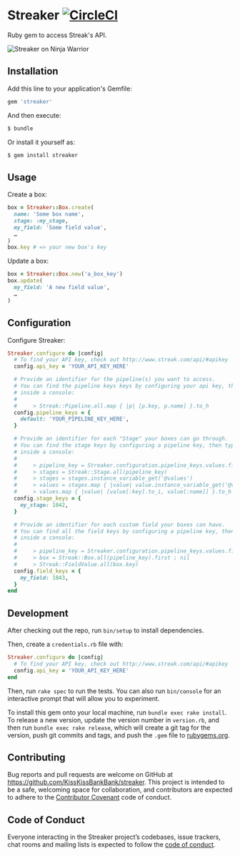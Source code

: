 # Streaker [![CircleCI](https://circleci.com/gh/KissKissBankBank/streaker.svg?style=svg)](https://circleci.com/gh/KissKissBankBank/streaker)

Ruby gem to access Streak's API.

![Streaker on Ninja Warrior](https://media.giphy.com/media/LMfZEPTKKRgJy/giphy.gif)

## Installation

Add this line to your application's Gemfile:

```rb
gem 'streaker'
```

And then execute:

```sh
$ bundle
```

Or install it yourself as:

```sh
$ gem install streaker
```

## Usage

Create a box:

```rb
box = Streaker::Box.create(
  name: 'Some box name',
  stage: :my_stage,
  my_field: 'Some field value',
  …
)
box.key # => your new box's key
```

Update a box:

```rb
box = Streaker::Box.new('a_box_key')
box.update(
  my_field: 'A new field value',
  …
)
```

## Configuration

Configure Streaker:

```rb
Streaker.configure do |config|
  # To find your API key, check out http://www.streak.com/api/#apikey
  config.api_key = 'YOUR_API_KEY_HERE'

  # Provide an identifier for the pipeline(s) you want to access.
  # You can find the pipeline keys keys by configuring your api key, then typing
  # inside a console:
  #
  #     > Streak::Pipeline.all.map { |p| [p.key, p.name] }.to_h
  config.pipeline_keys = {
    default: 'YOUR_PIPELINE_KEY_HERE',
  }

  # Provide an identifier for each "Stage" your boxes can go through.
  # You can find the stage keys by configuring a pipeline key, then typing
  # inside a console:
  #
  #     > pipeline_key = Streaker.configuration.pipeline_keys.values.first
  #     > stages = Streak::Stage.all(pipeline_key)
  #     > stages = stages.instance_variable_get('@values')
  #     > values = stages.map { |value| value.instance_variable_get('@values') }
  #     > values.map { |value| [value[:key].to_i, value[:name]] }.to_h
  config.stage_keys = {
    my_stage: 1042,
  }

  # Provide an identifier for each custom field your boxes can have.
  # You can find all the field keys by configuring a pipeline key, then typing
  # inside a console:
  #
  #     > pipeline_key = Streaker.configuration.pipeline_keys.values.first
  #     > box = Streak::Box.all(pipeline_key).first ; nil
  #     > Streak::FieldValue.all(box.key)
  config.field_keys = {
    my_field: 1043,
  }
end
```

## Development

After checking out the repo, run `bin/setup` to install dependencies.

Then, create a `credentials.rb` file with:

```rb
Streaker.configure do |config|
  # To find your API key, check out http://www.streak.com/api/#apikey
  config.api_key = 'YOUR_API_KEY_HERE'
end
```

Then, run `rake spec` to run the tests. You can also run `bin/console` for an
 interactive prompt that will allow you to experiment.

To install this gem onto your local machine, run `bundle exec rake install`. To
release a new version, update the version number in `version.rb`, and then run
`bundle exec rake release`, which will create a git tag for the version, push
git commits and tags, and push the `.gem` file to
[rubygems.org](https://rubygems.org).

## Contributing

Bug reports and pull requests are welcome on GitHub at
https://github.com/KissKissBankBank/streaker. This project is intended to be a
safe, welcoming space for collaboration, and contributors are expected to
adhere to the [Contributor Covenant](http://contributor-covenant.org) code
of conduct.

## Code of Conduct

Everyone interacting in the Streaker project’s codebases, issue trackers,
chat rooms and mailing lists is expected to follow the
[code of conduct](https://github.com/[USERNAME]/streaker/blob/master/CODE_OF_CONDUCT.md).
